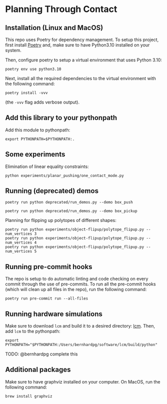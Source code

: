 # Planning Through Contact

## Installation (Linux and MacOS)
This repo uses Poetry for dependency management. To setup this project, first install [Poetry](https://python-poetry.org/docs/#installation) and, make sure to have Python3.10 installed on your system.

Then, configure poetry to setup a virtual environment that uses Python 3.10:
```
poetry env use python3.10
```

Next, install all the required dependencies to the virtual environment with the following command:
```
poetry install -vvv
```
(the `-vvv` flag adds verbose output).

## Add this library to your pythonpath
Add this module to pythonpath:

```
export PYTHONPATH=$PYTHONPATH:.
```

## Some experiments
Elimination of linear equality constraints:

```
python experiments/planar_pushing/one_contact_mode.py
```

## Running (deprecated) demos
```
poetry run python deprecated/run_demos.py --demo box_push
```

```
poetry run python deprecated/run_demos.py --demo box_pickup
```

Planning for flipping up polytopes of different shapes:
```
poetry run python experiments/object-flipup/polytope_flipup.py --num_vertices 3
poetry run python experiments/object-flipup/polytope_flipup.py --num_vertices 4
poetry run python experiments/object-flipup/polytope_flipup.py --num_vertices 5

```

## Running pre-commit hooks
The repo is setup to do automatic linting and code checking on every commit through the use of pre-commits. To run all the pre-commit hooks (which will clean up all files in the repo), run the following command:
```
poetry run pre-commit run --all-files
```

## Running hardware simulations
Make sure to download `lcm` and build it to a desired directory: [lcm](https://github.com/lcm-proj/lcm). Then, add `lcm` to the pythonpath:
```
export PYTHONPATH="$PYTHONPATH:/Users/bernhardpg/software/lcm/build/python"
```
TODO: @bernhardpg complete this

## Additional packages
Make sure to have graphviz installed on your computer. On MacOS, run the following command:
```
brew install graphviz
```
